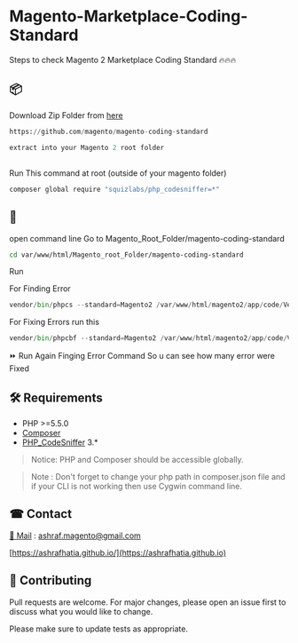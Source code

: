 # Magento-Marketplace-Coding-Standard
Steps to check Magento 2 Marketplace Coding Standard 🔥🔥🔥

## 📦


Download Zip Folder from [here](https://github.com/magento/magento-coding-standard )
```python
https://github.com/magento/magento-coding-standard 

extract into your Magento 2 root folder
```
##

Run This command at root (outside of your magento folder)
```bash
composer global require "squizlabs/php_codesniffer=*"
```

## 🚀

open command line 
Go to Magento_Root_Folder/magento-coding-standard
```bash
cd var/www/html/Magento_root_Folder/magento-coding-standard
```

Run 

For Finding Error
```python
vendor/bin/phpcs --standard=Magento2 /var/www/html/magento2/app/code/Vendor
```

For Fixing Errors run this
```python
vendor/bin/phpcbf --standard=Magento2 /var/www/html/magento2/app/code/Vendor

```

⏩ Run Again Finging  Error Command So u can see how many error were Fixed 


## 🛠 Requirements

* PHP >=5.5.0
* [Composer](https://getcomposer.org)
* [PHP_CodeSniffer](https://github.com/squizlabs/PHP_CodeSniffer) 3.*

> Notice: PHP and Composer should be accessible globally.

> Note : Don't forget to change your php path in composer.json file and if your CLI is not working then use Cygwin command line.

## ☎ Contact

[📧 Mail](mailto:ashraf.magento@gmail.com ) : ashraf.magento@gmail.com 

[https://ashrafhatia.github.io/](https://ashrafhatia.github.io)


## 🔗 Contributing
Pull requests are welcome. For major changes, please open an issue first to discuss what you would like to change.

Please make sure to update tests as appropriate.
